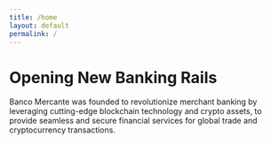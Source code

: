 ```yaml
---
title: /home
layout: default
permalink: /
---
```


# Opening New Banking Rails

Banco Mercante was founded to revolutionize merchant banking by leveraging cutting-edge blockchain technology and crypto assets, to provide seamless and secure financial services for global trade and cryptocurrency transactions.
